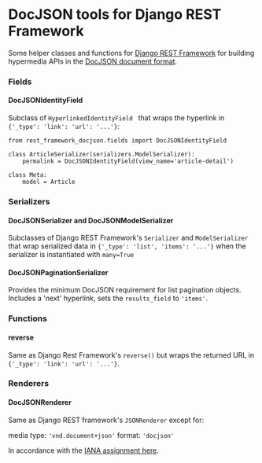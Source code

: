 # DocJSON tools for Django REST Framework

Some helper classes and functions for [Django REST Framework](http://django-rest-framework.org/) for building hypermedia APIs in the [DocJSON document format](https://github.com/docjson/docjson).


### Fields

#### DocJSONIdentityField

Subclass of ```HyperlinkedIdentityField ``` that wraps the hyperlink in ``` {'_type': 'link': 'url': '...'} ```:

    from rest_framework_docjson.fields import DocJSONIdentityField
    
    class ArticleSerializer(serializers.ModelSerializer):
        permalink = DocJSONIdentityField(view_name='article-detail')

    class Meta:
        model = Article


### Serializers

#### DocJSONSerializer and DocJSONModelSerializer

Subclasses of Django REST Framework's ``` Serializer ``` and ``` ModelSerializer ``` that wrap serialized data in ``` {'_type': 'list', 'items': '...'} ``` when the serializer is instantiated with ``` many=True ```

#### DocJSONPaginationSerializer

Provides the minimum DocJSON requirement for list pagination objects.  Includes a 'next' hyperlink, sets the ``` results_field ``` to ``` 'items' ```.


### Functions

#### reverse

Same as Django Rest Framework's ``` reverse() ``` but wraps the returned URL in ``` {'_type': 'link': 'url': '...'} ```.

### Renderers

#### DocJSONRenderer

Same as Django REST framework's ``` JSONRenderer ``` except for:

media type:  ``` 'vnd.document+json' ```
format:  ``` 'docjson' ```

In accordance with the [IANA assignment here](http://www.iana.org/assignments/media-types/application/vnd.document+json).
